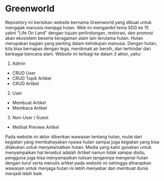 # Greenworld
Repository ini berisikan website bernama Greenworld yang dibuat untuk mengajak manusia menjaga hutan. Web ini mengambil tema SDG ke 15 yakni "Life On Land" dengan tujuan perlindungan, restorasi, dan promosi akan ekosistem beserta keragaman alam lain terutama hutan. Hutan merupakan bagian yang penting dalam kehidupan manusia. Dengan hutan, kita bisa bernapas dengan lega, menikmati air bersih, dan terhindar dari berbagai bencana alam. Website ini terbagi ke dalam 3 aktor, yaitu:
1. Admin
- CRUD User
- CRUD Topik Artikel
- CRUD Artikel
2. User
- Membuat Artikel
- Membaca Artikel
3. Non-User / Guest
- Melihat Preview Artikel

Pada website ini aktor diberikan wawasan tentang hutan, mulai dari kegiatan yang membahayakan nyawa hutan sampai juga kegiatan yang bisa dilakukan untuk menyelamatkan hutan. Media yang kami gunakan untuk menyampaikan hal tersebut adalah Artikel namun tidak sampai disitu, pengguna juga bisa menyampaikan tulisan tangannya mengenai hutan dengan turut serta menulis artikel pada website ini sehingga diharapkan wawasan untuk menjaga hutan ini lebih menyebar dan membuat dunia menjadi lebih baik.